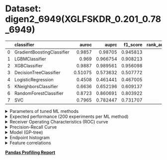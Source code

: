 # Dataset: digen2_6949(XGLFSKDR_0.201_0.78_6949)

|    | classifier                 |   auroc |    auprc |   f1_score |   rank_auroc |   rank_auprc |   rank_f1 |
|---:|:---------------------------|--------:|---------:|-----------:|-------------:|-------------:|----------:|
|  0 | GradientBoostingClassifier | 0.9857  | 0.98705  |   0.945813 |            2 |            2 |         2 |
|  1 | LGBMClassifier             | 0.969   | 0.966754 |   0.908213 |            3 |            3 |         3 |
|  2 | XGBClassifier              | 0.9887  | 0.989561 |   0.956098 |            1 |            1 |         1 |
|  3 | DecisionTreeClassifier     | 0.51075 | 0.573632 |   0.507772 |            7 |            7 |         7 |
|  4 | LogisticRegression         | 0.4508  | 0.461441 |   0.467005 |            8 |            8 |         8 |
|  5 | KNeighborsClassifier       | 0.6636  | 0.652196 |   0.609137 |            6 |            6 |         6 |
|  6 | RandomForestClassifier     | 0.8723  | 0.860691 |   0.803922 |            4 |            4 |         4 |
|  7 | SVC                        | 0.7965  | 0.782447 |   0.731707 |            5 |            5 |         5 |


<details>
<summary>Parameters of tuned ML methods</summary>


```
GradientBoostingClassifier(learning_rate=0.17834815327800438, max_depth=7,
                           n_iter_no_change=17, random_state=6949, tol=1e-07,
                           validation_fraction=0.01)
LGBMClassifier(deterministic=True, force_row_wise=True, max_depth=10,
               metric='binary_logloss', n_jobs=1, num_leaves=1024,
               objective='binary', random_state=6949)
XGBClassifier(alpha=3.049050728971073e-05, base_score=0.5, booster='dart',
              colsample_bylevel=1, colsample_bynode=1, colsample_bytree=1,
              eta=0.07927583799542343, eval_metric='logloss', gamma=0.2,
              gpu_id=-1, importance_type='gain', interaction_constraints='',
              learning_rate=0.079275839, max_delta_step=0, max_depth=9,
              min_child_weight=1, missing=nan, monotone_constraints='()',
              n_estimators=98, n_jobs=1, nthread=1, num_parallel_tree=1,
              random_state=6949, reg_alpha=3.04905079e-05,
              reg_lambda=0.0003403727003537758, scale_pos_weight=1, subsample=1,
              tree_method='exact', use_label_encoder=False,
              validate_parameters=1, ...)
DecisionTreeClassifier(max_depth=10, min_samples_split=7, random_state=6949)
LogisticRegression(C=0.03390887127321107, random_state=6949, solver='newton-cg')
KNeighborsClassifier(n_neighbors=16, p=1, weights='distance')
RandomForestClassifier(max_depth=10, max_features=None, min_samples_leaf=2,
                       min_samples_split=10, n_estimators=91,
                       random_state=6949)
SVC(C=37.06732818290728, coef0=6.6000000000000005, kernel='poly',
    probability=True, random_state=6949, tol=9.502002982038392e-05)
```

</details>

<details>
<summary>Expected performance (200 experiments per ML method)</summary>
<img src='digen2_6949-box.svg' width=40% />
</details>

<details>
<summary>Receiver Operating Characteristics (ROC) curve</summary>
<img src='digen2_6949-roc.svg' width=40% />
</details>

<details>
<summary>Precision-Recall Curve</summary>
<img src='digen2_6949-prc.svg' width=40% />
</details>

<details>
<summary>Model (GP-tree)</summary>
<img src='digen2_6949-model.svg' height=10% />
</details>

<details>
<summary>Endpoint histogram</summary>
<img src='digen2_6949-endpoint.svg' width=40% />
</details>

<details>
<summary>Feature correlations</summary>
<img src='digen2_6949-corr.svg' width=40% />
</details>

[**Pandas Profiling Report**](https://github.io/athril/digen-test/docs/profile/digen2_6949.html)